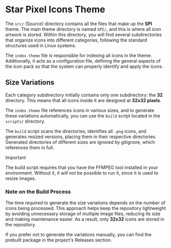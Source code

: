 # Star Pixel Icons Theme

The `src/` (Source) directory contains all the files that make up the **SPI** theme. The main theme directory is named `SPI/`, and this is where all icon artwork is stored. Within this directory, you will find several subdirectories that organize icons into different categories, following the standard structures used in Linux systems.

The `index.theme` file is responsible for indexing all icons in the theme. Additionally, it acts as a configuration file, defining the general aspects of the icon pack so that the system can properly identify and apply the icons.

## Size Variations

Each category subdirectory initially contains only one subdirectory: the **32** directory. This means that all icons inside it are designed at **32x32 pixels**.

The `index.theme` file references icons in various sizes, and to generate these variations automatically, you can use the `build` script located in the `scripts/` directory.

The `build` script scans the directories, identifies all `.png` icons, and generates resized versions, placing them in their respective directories. Generated directories of different sizes are ignored by gitignore, which references them in full.

> [!IMPORTANT]  
> The build script requires that you have the FFMPEG tool installed in your environment. Without it, it will not be possible to run it, since it is used to resize images.

### **Note on the Build Process**

The time required to generate the size variations depends on the number of icons being processed. This approach helps keep the repository lightweight by avoiding unnecessary storage of multiple image files, reducing its size and making maintenance easier. As a result, only **32x32** icons are stored in the repository.

If you prefer not to generate the variations manually, you can find the prebuilt package in the project's Releases section.
